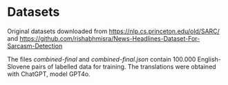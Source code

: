 # Datasets

Original datasets downloaded from https://nlp.cs.princeton.edu/old/SARC/ and https://github.com/rishabhmisra/News-Headlines-Dataset-For-Sarcasm-Detection

The files *combined-final* and *combined-final.json* contain 100.000 English-Slovene pairs of labelled data for training. The translations were obtained with ChatGPT, model GPT4o.